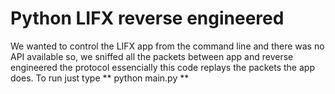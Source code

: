 Python LIFX reverse engineered
==================

We wanted to control the LIFX app from the command line and there was no API available so, we sniffed all the packets between app and reverse engineered the protocol essencially this code replays the packets the app does. To run just type ** python main.py **